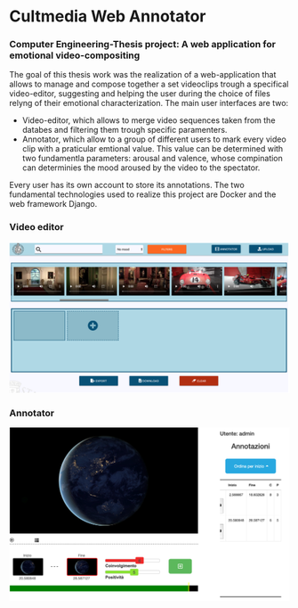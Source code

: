 # Cultmedia Web Annotator

### Computer Engineering-Thesis project: A web application for emotional video-compositing

The goal of this thesis work was the realization of a web-application that allows to manage and compose together a set videoclips trough a specifical video-editor, suggesting and helping the user during the choice of files relyng of their emotional characterization.
The main user interfaces are two: 
- Video-editor, which allows to merge video sequences taken from the databes and filtering them trough specific paramenters. 
- Annotator, which allow to a group of different users to mark every video clip with a praticular emtional value. This value can be determined with two fundamentla parameters: arousal and valence, whose compination can determinies the mood aroused by the video to the spectator.

Every user has its own account to store its annotations.
The two fundamental technologies used to realize this project are Docker and the web framework Django.

### Video editor

![Alt text](composer.png?raw=true "Annotator")

### Annotator

![Alt text](annotator.png?raw=true "Annotator")
